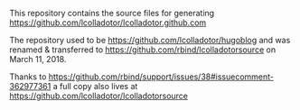 This repository contains the source files for generating https://github.com/lcolladotor/lcolladotor.github.com

The repository used to be https://github.com/lcolladotor/hugoblog and was renamed & transferred to https://github.com/rbind/lcolladotorsource on March 11, 2018.

Thanks to https://github.com/rbind/support/issues/38#issuecomment-362977361 a full copy also lives at https://github.com/lcolladotor/lcolladotorsource
